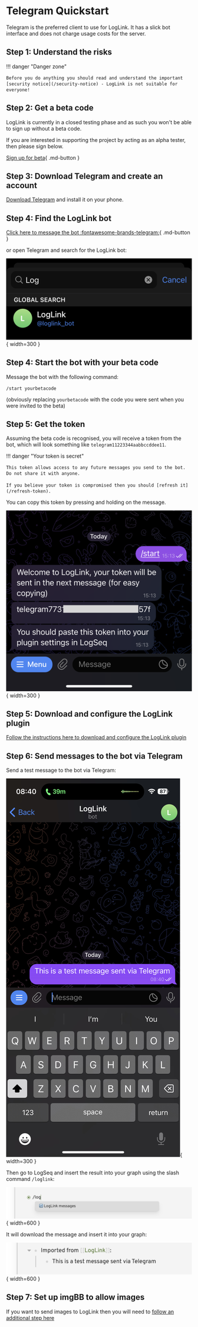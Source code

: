 # Telegram Quickstart

Telegram is the preferred client to use for LogLink. It has a slick bot interface and does not charge usage costs for the server.

## Step 1: Understand the risks

!!! danger "Danger zone"

    Before you do anything you should read and understand the important [security notice](/security-notice) - LogLink is not suitable for everyone!

## Step 2: Get a beta code

LogLink is currently in a closed testing phase and as such you won't be able to sign up without a beta code.

If you are interested in supporting the project by acting as an alpha tester, then please sign below.

[Sign up for beta](https://form.jotform.com/230035811319043){ .md-button }

## Step 3: Download Telegram and create an account

[Download Telegram](https://telegram.org/apps) and install it on your phone.

## Step 4: Find the LogLink bot

[Click here to message the bot :fontawesome-brands-telegram:](https://t.me/loglink_bot){ .md-button }

or open Telegram and search for the LogLink bot:

![](./img/telegram/search_for_bot.png){ width=300 }

## Step 4: Start the bot with your beta code

Message the bot with the following command:

```
/start yourbetacode
```

(obviously replacing `yourbetacode` with the code you were sent when you were invited to the beta)

## Step 5: Get the token

Assuming the beta code is recognised, you will receive a token from the bot, which will look something like `telegram11223344aabbccddee11`.

!!! danger "Your token is secret"

    This token allows access to any future messages you send to the bot. Do not share it with anyone.

    If you believe your token is compromised then you should [refresh it](/refresh-token).

You can copy this token by pressing and holding on the message.

![](./img/telegram/get_token.png){ width=300 }

## Step 5: Download and configure the LogLink plugin

[Follow the instructions here to download and configure the LogLink plugin](/setup-plugin)

## Step 6: Send messages to the bot via Telegram

Send a test message to the bot via Telegram:

![](./img/telegram/test_message_sent.jpeg){ width=300 }

Then go to LogSeq and insert the result into your graph using the slash command `/loglink`:

![](./img/client/slash_command.png){ width=600 }

It will download the message and insert it into your graph:

![](./img/telegram/test_message_received.png){ width=600 }

## Step 7: Set up imgBB to allow images

If you want to send images to LogLink then you will need to [follow an additional step here](image-upload)




